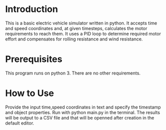 # Introduction

This is a basic electric vehicle simulator written in python. It accepts time and speed coordinates and, at given timesteps, calculates the motor requirements to reach them. It uses a PID loop to determine required motor effort and compensates for rolling resistance and wind resistance. 

# Prerequisites

This program runs on python 3. There are no other requirements. 

# How to Use

Provide the input time,speed coordinates in text and specify the timestamp and object properties. Run with python main.py in the terminal. The results will be output to a CSV file and that will be openned after creation in the default editor. 